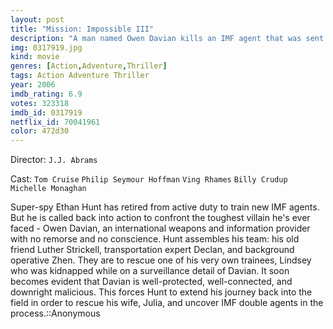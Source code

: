 ```yaml
---
layout: post
title: "Mission: Impossible III"
description: "A man named Owen Davian kills an IMF agent that was sent undercover by the legendary Ethan Hunt, who has retired from combat missions. Hunt now has a fiancé, Julia, who believes that he works for the traffic department when he really trains younger IMF agents to go into combat. He is assigned to his last mission. His mission, should he choose to accept it is to capture Davian, who is selling a toxic weapon called the rabbits foot. But .."
img: 0317919.jpg
kind: movie
genres: [Action,Adventure,Thriller]
tags: Action Adventure Thriller 
year: 2006
imdb_rating: 6.9
votes: 323318
imdb_id: 0317919
netflix_id: 70041961
color: 472d30
---
```

Director: `J.J. Abrams`  

Cast: `Tom Cruise` `Philip Seymour Hoffman` `Ving Rhames` `Billy Crudup` `Michelle Monaghan` 

Super-spy Ethan Hunt has retired from active duty to train new IMF agents. But he is called back into action to confront the toughest villain he's ever faced - Owen Davian, an international weapons and information provider with no remorse and no conscience. Hunt assembles his team: his old friend Luther Strickell, transportation expert Declan, and background operative Zhen. They are to rescue one of his very own trainees, Lindsey who was kidnapped while on a surveillance detail of Davian. It soon becomes evident that Davian is well-protected, well-connected, and downright malicious. This forces Hunt to extend his journey back into the field in order to rescue his wife, Julia, and uncover IMF double agents in the process.::Anonymous